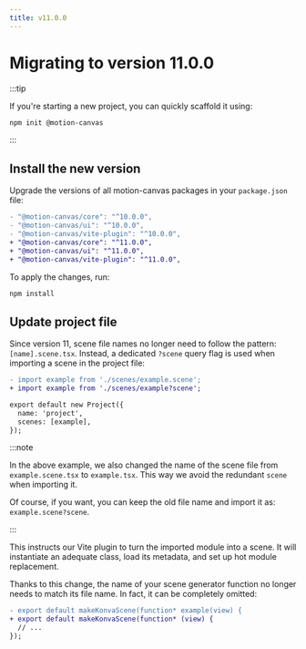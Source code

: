 ```yaml
---
title: v11.0.0
---
```


# Migrating to version 11.0.0

:::tip

If you're starting a new project, you can quickly scaffold it using:

```bash
npm init @motion-canvas
```

:::

## Install the new version

Upgrade the versions of all motion-canvas packages in your `package.json` file:

```diff
- "@motion-canvas/core": "^10.0.0",
- "@motion-canvas/ui": "^10.0.0",
- "@motion-canvas/vite-plugin": "^10.0.0",
+ "@motion-canvas/core": "^11.0.0",
+ "@motion-canvas/ui": "^11.0.0",
+ "@motion-canvas/vite-plugin": "^11.0.0",
```

To apply the changes, run:

```bash
npm install
```

## Update project file

Since version 11, scene file names no longer need to follow the pattern:
`[name].scene.tsx`. Instead, a dedicated `?scene` query flag is used when
importing a scene in the project file:

```diff title="src/project.tsx"
- import example from './scenes/example.scene';
+ import example from './scenes/example?scene';

export default new Project({
  name: 'project',
  scenes: [example],
});
```

:::note

In the above example, we also changed the name of the scene file from
`example.scene.tsx` to `example.tsx`. This way we avoid the redundant `scene`
when importing it.

Of course, if you want, you can keep the old file name and import it as:
`example.scene?scene`.

:::

This instructs our Vite plugin to turn the imported module into a scene. It will
instantiate an adequate class, load its metadata, and set up hot module
replacement.

Thanks to this change, the name of your scene generator function no longer needs
to match its file name. In fact, it can be completely omitted:

```diff title="src/scenes/example.tsx"
- export default makeKonvaScene(function* example(view) {
+ export default makeKonvaScene(function* (view) {
  // ...
});
```
